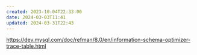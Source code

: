 ```yaml
---
created: 2023-10-04T22:33:00
date: 2024-03-03T11:41
updated: 2024-03-31T22:43
---
```

https://dev.mysql.com/doc/refman/8.0/en/information-schema-optimizer-trace-table.html